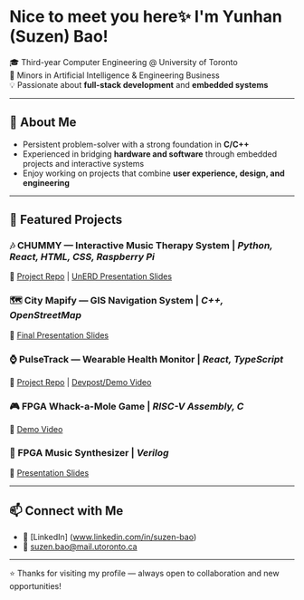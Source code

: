 # Nice to meet you here✨ I'm Yunhan (Suzen) Bao!

🎓 Third-year Computer Engineering @ University of Toronto  
📌 Minors in Artificial Intelligence & Engineering Business  
💡 Passionate about **full-stack development** and **embedded systems**

---

## 🚀 About Me
- Persistent problem-solver with a strong foundation in **C/C++**
- Experienced in bridging **hardware and software** through embedded projects and interactive systems  
- Enjoy working on projects that combine **user experience, design, and engineering**  

---

## 🌟 Featured Projects

### 🎶 CHUMMY — Interactive Music Therapy System | _Python, React, HTML, CSS, Raspberry Pi_
🔗 [Project Repo](https://github.com/Interactive-Media-Lab/chummy) | [UnERD Presentation Slides](https://docs.google.com/presentation/d/1omyc1FbZ00v5FQbh6goYSK7_PxBGhj8q4-tKPLGuT10/edit?usp=sharing) 

### 🗺 City Mapify — GIS Navigation System | _C++, OpenStreetMap_
🔗 [Final Presentation Slides](https://docs.google.com/presentation/d/1IrfunQFE_YsbqM-EYZ-pReVSyZ9F9ZnEetw_7qkcVok/edit?usp=sharing)  

### ⌚ PulseTrack — Wearable Health Monitor | _React, TypeScript_
🔗 [Project Repo](https://github.com/joewang0430/health-monitor) | [Devpost/Demo Video](https://devpost.com/software/pulsetrack-8f03jd)  

### 🎮 FPGA Whack-a-Mole Game | _RISC-V Assembly, C_
🔗 [Demo Video](https://youtu.be/bYh9xBfWhuk)  

### 🎹 FPGA Music Synthesizer | _Verilog_
🔗 [Presentation Slides](https://docs.google.com/presentation/d/1VOcewGfMgr472uP1IPeept09NNeDE3JWqFo3bC-VwNw/edit?usp=sharing)  

---

## 📫 Connect with Me
- 💼 [LinkedIn] (www.linkedin.com/in/suzen-bao)  
- 📧 suzen.bao@mail.utoronto.ca  

---

⭐️ Thanks for visiting my profile — always open to collaboration and new opportunities!  
